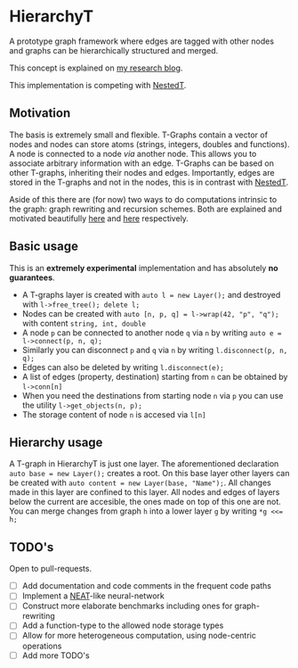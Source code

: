 # HierarchyT
A prototype graph framework where edges are tagged with other nodes and graphs can be hierarchically structured and merged.

This concept is explained on [my research blog](https://research.adamv.be/#Unifyingrichgraphswithedgestoedges).

This implementation is competing with [NestedT](https://github.com/Adam-Vandervorst/NestedT).
## Motivation
The basis is extremely small and flexible. T-Graphs contain a vector of nodes and nodes can store atoms (strings, integers, doubles and functions). A node is connected to a node *via* another node. This allows you to associate arbitrary information with an edge.
T-Graphs can be based on other T-graphs, inheriting their nodes and edges. Importantly, edges are stored in the T-graphs and not in the nodes, this is in contrast with [NestedT](https://github.com/Adam-Vandervorst/NestedT).

Aside of this there are (for now) two ways to do computations intrinsic to the graph: graph rewriting and recursion schemes.
Both are explained and motivated beautifully [here](https://blog.opencog.org/2013/03/24/why-hypergraphs/) and [here](https://jtobin.io/time-traveling-recursion) respectively.

## Basic usage
This is an **extremely experimental** implementation and has absolutely **no guarantees**. 

- A T-graphs layer is created with `auto l = new Layer();` and destroyed with `l->free_tree(); delete l;`
- Nodes can be created with `auto [n, p, q] = l->wrap(42, "p", "q");` with content `string, int, double`
- A node `p` can be connected to another node `q` via `n` by writing `auto e = l->connect(p, n, q);`
- Similarly you can disconnect `p` and `q` via `n` by writing `l.disconnect(p, n, q);`
- Edges can also be deleted by writing `l.disconnect(e);`
- A list of edges (property, destination) starting from `n` can be obtained by `l->conn[n]`
- When you need the destinations from starting node `n` via `p` you can use the utility `l->get_objects(n, p);`
- The storage content of node `n` is accesed via `l[n]`
## Hierarchy usage
A T-graph in HierarchyT is just one layer. The aforementioned declaration `auto base = new Layer();` creates a root. 
On this base layer other layers can be created with `auto content = new Layer(base, "Name");`. All changes made in this layer are confined to this layer.
All nodes and edges of layers below the current are accesible, the ones made on top of this one are not.
You can merge changes from graph `h` into a lower layer `g` by writing `*g <<= h;`
## TODO's
Open to pull-requests.

- [ ] Add documentation and code comments in the frequent code paths
- [ ] Implement a [NEAT](http://nn.cs.utexas.edu/downloads/papers/stanley.ec02.pdf)-like neural-network
- [ ] Construct more elaborate benchmarks including ones for graph-rewriting
- [ ] Add a function-type to the allowed node storage types
- [ ] Allow for more heterogeneous computation, using node-centric operations
- [ ] Add more TODO's
